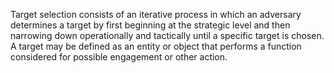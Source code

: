Target selection consists of an iterative process in which an adversary determines a target by first beginning at the strategic level and then narrowing down operationally and tactically until a specific target is chosen.  A target may be defined as an entity or object that performs a function considered for possible engagement or other action.
